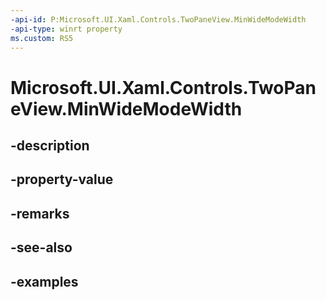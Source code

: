 ```yaml
---
-api-id: P:Microsoft.UI.Xaml.Controls.TwoPaneView.MinWideModeWidth
-api-type: winrt property
ms.custom: RS5
---
```


<!-- Property syntax.
public double MinWideModeWidth { get;  set; }
-->

# Microsoft.UI.Xaml.Controls.TwoPaneView.MinWideModeWidth

## -description

## -property-value

## -remarks

## -see-also

## -examples

